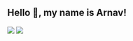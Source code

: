 ## Hello 👋, my name is Arnav!
<img align="center" src="https://github-readme-stats.vercel.app/api?username=Arnav-2004&show_icons=true&layout=compact&theme=material-palenight&hide_border=true&include_all_commits=true" />
<img align="center" src="https://github-readme-stats.vercel.app/api/top-langs/?username=Arnav-2004&layout=compact&card_width=443&show_icons=true&show_icons=true&theme=material-palenight&hide_border=true"/><br>
